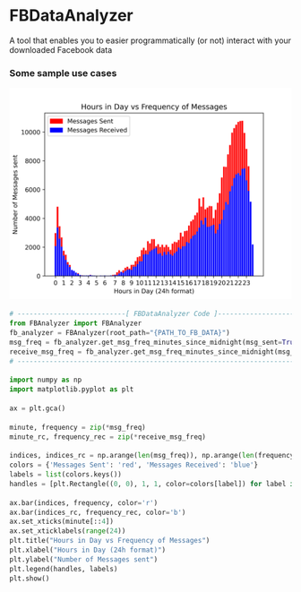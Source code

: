 # FBDataAnalyzer
A tool that enables you to easier programmatically (or not) interact with your downloaded Facebook data

### Some sample use cases
![Hours in day Vs Frequency of messages](https://raw.githubusercontent.com/MarkYHZhang/FBDataAnalyzer/master/docs/images/filename.png)
```python
# ---------------------------[ FBDataAnalyzer Code ]------------------------------
from FBAnalyzer import FBAnalyzer
fb_analyzer = FBAnalyzer(root_path="{PATH_TO_FB_DATA}")
msg_freq = fb_analyzer.get_msg_freq_minutes_since_midnight(msg_sent=True)
receive_msg_freq = fb_analyzer.get_msg_freq_minutes_since_midnight(msg_sent=False)
# ---------------------------------------------------------------------------------

import numpy as np
import matplotlib.pyplot as plt

ax = plt.gca()

minute, frequency = zip(*msg_freq)
minute_rc, frequency_rec = zip(*receive_msg_freq)

indices, indices_rc = np.arange(len(msg_freq)), np.arange(len(frequency_rec))
colors = {'Messages Sent': 'red', 'Messages Received': 'blue'}
labels = list(colors.keys())
handles = [plt.Rectangle((0, 0), 1, 1, color=colors[label]) for label in labels]

ax.bar(indices, frequency, color='r')
ax.bar(indices_rc, frequency_rec, color='b')
ax.set_xticks(minute[::4])
ax.set_xticklabels(range(24))
plt.title("Hours in Day vs Frequency of Messages")
plt.xlabel("Hours in Day (24h format)")
plt.ylabel("Number of Messages sent")
plt.legend(handles, labels)
plt.show()
```
